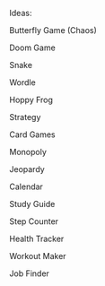 Ideas:

Butterfly Game (Chaos)

Doom Game

Snake

Wordle

Hoppy Frog

Strategy

Card Games

Monopoly

Jeopardy

Calendar

Study Guide

Step Counter

Health Tracker

Workout Maker

Job Finder
